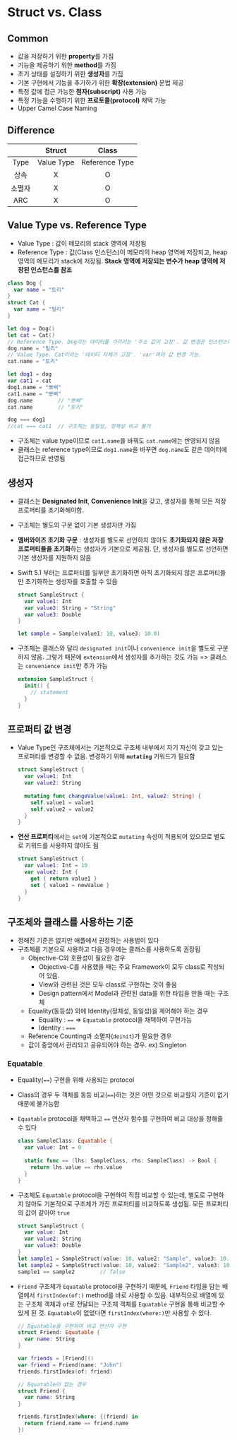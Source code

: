 # Struct vs. Class

## Common

- 값을 저장하기 위한 **property**를 가짐
- 기능을 제공하기 위한 **method**를 가짐
- 초기 상태를 설정하기 위한 **생성자**를 가짐
- 기본 구현에서 기능을 추가하기 위한 **확장(extension)** 문법 제공
- 특정 값에 접근 가능한 **첨자(subscript)** 사용 가능
- 특정 기능을 수행하기 위한 **프로토콜(protocol)** 채택 가능
- Upper Camel Case Naming

## Difference

|        |   Struct   |     Class      |
| :----: | :--------: | :------------: |
|  Type  | Value Type | Reference Type |
|  상속  |     X      |       O        |
| 소멸자 |     X      |       O        |
|  ARC   |     X      |       O        |

## Value Type vs. Reference Type

- Value Type : 값이 메모리의 stack 영역에 저장됨
- Reference Type : 값(Class 인스턴스)이 메모리의 heap 영역에 저장되고, heap 영역의 메모리가 stack에 저장됨. **Stack 영역에 저장되는 변수가 heap 영역에 저장된 인스턴스를 참조**

```swift
class Dog {
  var name = "토리"
}
struct Cat {
  var name = "릴리"
}

let dog = Dog()
let cat = Cat()
// Reference Type. Dog라는 데이터를 가리키는 '주소 값이 고정'. 값 변경은 인스턴스에 선언된 변수의 타입('var' or 'let')에 따라 결정
dog.name = "릴리"
// Value Type. Cat이라는 '데이터 자체가 고정'. 'var'여야 값 변경 가능.
cat.name = "토리"		

let dog1 = dog
var cat1 = cat
dog1.name = "뽀삐"
cat1.name = "뽀삐"
dog.name		// "뽀삐"
cat.name		// "토리"

dog === dog1 
//cat === cat1	// 구조체는 동일성, 정체성 비교 불가
```

- 구조체는 value type이므로 `cat1.name`을 바꿔도 `cat.name`에는 반영되지 않음
- 클래스는 reference type이므로 `dog1.name`을 바꾸면 `dog.name`도 같은 데이터에 접근하므로 반영됨

## 생성자

- 클래스는 **Designated Init**, **Convenience Init**을 갖고, 생성자를 통해 모든 저장 프로퍼티를 초기화해야함.

- 구조체는 별도의 구분 없이 기본 생성자만 가짐

- **멤버와이즈 초기화 구문** : 생성자를 별도로 선언하지 않아도 **초기화되지 않은 저장 프로퍼티들을 초기화**하는 생성자가 기본으로 제공됨. 단, 생성자를 별도로 선언하면 기본 생성자를 지원하지 않음

- Swift 5.1 부터는 프로퍼티를 일부만 초기화하면 아직 초기화되지 않은 프로퍼티들만 초기화하는 생성자를 호출할 수 있음

  ```swift
  struct SampleStruct {
    var value1: Int
    var value2: String = "String"
    var value3: Double
  }
  
  let sample = Sample(value1: 10, value3: 10.0)
  ```

- 구조체는 클래스와 달리 `designated init`이나 `convenience init`을 별도로 구분하지 않음. 그렇기 때문에 `extension`에서 생성자를 추가하는 것도 가능 => 클래스는 `convenience init`만 추가 가능

  ```swift
  extension SampleStruct {
    init() { 
      // statement 
    }
  }
  ```

## 프로퍼티 값 변경

- Value Type인 구조체에서는 기본적으로 구조체 내부에서 자기 자신이 갖고 있는 프로퍼티를 변경할 수 없음. 변경하기 위해 **`mutating`** 키워드가 필요함

  ```swift
  struct SampleStruct {
    var value1: Int
    var value2: String
    
    mutating func changeValue(value1: Int, value2: String) {
      self.value1 = value1
      self.value2 = value2
    }
  }
  ```

- **연산 프로퍼티**에서는 `set`에 기본적으로 `mutating` 속성이 적용되어 있으므로 별도로 키워드를 사용하지 않아도 됨

  ```swift
  struct SampleStruct {
    var value1: Int = 10
    var value2: Int {
      get { return value1 }
      set { value1 = newValue }
    }
  }
  ```

## 구조체와 클래스를 사용하는 기준

- 정해진 기준은 없지만 애플에서 권장하는 사용법이 있다
- 구조체를 기본으로 사용하고 다음 경우에는 클래스를 사용하도록 권장됨
  - Objective-C와 호환성이 필요한 경우
    - Objective-C를 사용했을 때는 주요 Framework이 모두 class로 작성되어 있음.
    - View와 관련된 것은 모두 class로 구현하는 것이 좋음
    - Design pattern에서 Model과 관련된 data를 위한 타입을 만들 때는 구조체
  - Equality(동등성) 외에 Identity(정체성, 동일성)을 제어해야 하는 경우
    - Equality : `==` => `Equatable` protocol을 채택하여 구현가능
    - Identity : `===`
  - Reference Counting과 소멸자(`deinit`)가 필요한 경우
  - 값이 중앙에서 관리되고 공유되어야 하는 경우. ex) Singleton

### Equatable

- Equality(`==`) 구현을 위해 사용되는 protocol

- Class의 경우 두 객체를 동등 비교(`==`)하는 것은 어떤 것으로 비교할지 기준이 없기 때문에 불가능함

- `Equatable` protocol을 채택하고 `==` 연산자 함수를 구현하여 비교 대상을 정해줄 수 있다

  ```swift
  class SampleClass: Equatable {
    var value: Int = 0
    
    static func == (lhs: SampleClass, rhs: SampleClass) -> Bool {
      return lhs.value == rhs.value
    }
  }
  ```

- 구조체도 `Equatable` protocol을 구현하여 직접 비교할 수 있는데, 별도로 구현하지 않아도 기본적으로 구조체가 가진 프로퍼티를 비교하도록 생성됨. 모든 프로퍼티의 값이 같아야 `true`

  ```swift
  struct SampleStruct {
    var value: Int
    var value2: String
    var value3: Double
  }
  let sample1 = SampleStruct(value: 10, value2: "Sample", value3: 10.0)
  let sample2 = SampleStruct(value: 10, value2: "Sample2", value3: 10.0)
  sample1 == sample2		// false
  ```

- `Friend` 구조체가 `Equatable` protocol을 구현하기 때문에, `Friend` 타입을 담는 배열에서 `firstIndex(of:)` method를 바로 사용할 수 있음. 내부적으로 배열에 있는 구조체 객체과 `of`로 전달되는 구조체 객체를 `Equatable` 구현을 통해 비교할 수 있게 된 것. `Equatable`이 없었다면 `firstIndex(where:)`만 사용할 수 있다.

  ```swift
  // Equatable을 구현하여 비교 연산자 구현
  struct Friend: Equatable {
    var name: String
  }
  
  var friends = [Friend]()
  var friend = Friend(name: "John")
  friends.firstIndex(of: friend)
  
  // Equatable이 없는 경우
  struct Friend {
    var name: String
  }
  
  friends.firstIndex(where: {(friend) in 
  	return friend.name == friend.name
  })
  ```

  





